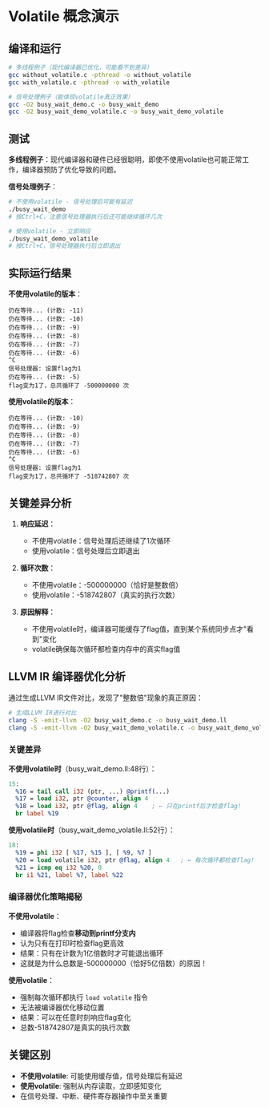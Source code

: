 # Volatile 概念演示

## 编译和运行

```bash
# 多线程例子（现代编译器已优化，可能看不到差异）
gcc without_volatile.c -pthread -o without_volatile
gcc with_volatile.c -pthread -o with_volatile

# 信号处理例子（能体现volatile真正效果）
gcc -O2 busy_wait_demo.c -o busy_wait_demo
gcc -O2 busy_wait_demo_volatile.c -o busy_wait_demo_volatile
```

## 测试

**多线程例子**：现代编译器和硬件已经很聪明，即使不使用volatile也可能正常工作，编译器预防了优化导致的问题。

**信号处理例子**：
```bash
# 不使用volatile - 信号处理后可能有延迟
./busy_wait_demo
# 按Ctrl+C，注意信号处理器执行后还可能继续循环几次

# 使用volatile - 立即响应
./busy_wait_demo_volatile  
# 按Ctrl+C，信号处理器执行后立即退出
```

## 实际运行结果

**不使用volatile的版本**：
```
仍在等待... (计数: -11)
仍在等待... (计数: -10)
仍在等待... (计数: -9)
仍在等待... (计数: -8)
仍在等待... (计数: -7)
仍在等待... (计数: -6)
^C
信号处理器: 设置flag为1
仍在等待... (计数: -5)
flag变为1了，总共循环了 -500000000 次
```

**使用volatile的版本**：
```
仍在等待... (计数: -10)
仍在等待... (计数: -9)
仍在等待... (计数: -8)
仍在等待... (计数: -7)
仍在等待... (计数: -6)
^C
信号处理器: 设置flag为1
flag变为1了，总共循环了 -518742807 次
```

## 关键差异分析

1. **响应延迟**：
   - 不使用volatile：信号处理后还继续了1次循环
   - 使用volatile：信号处理后立即退出

2. **循环次数**：
   - 不使用volatile：-500000000（恰好是整数倍）
   - 使用volatile：-518742807（真实的执行次数）

3. **原因解释**：
   - 不使用volatile时，编译器可能缓存了flag值，直到某个系统同步点才"看到"变化
   - volatile确保每次循环都检查内存中的真实flag值

## LLVM IR 编译器优化分析

通过生成LLVM IR文件对比，发现了"整数倍"现象的真正原因：

```bash
# 生成LLVM IR进行对比
clang -S -emit-llvm -O2 busy_wait_demo.c -o busy_wait_demo.ll
clang -S -emit-llvm -O2 busy_wait_demo_volatile.c -o busy_wait_demo_volatile.ll
```

### 关键差异

**不使用volatile时**（busy_wait_demo.ll:48行）：
```llvm
15:                                               
  %16 = tail call i32 (ptr, ...) @printf(...)
  %17 = load i32, ptr @counter, align 4
  %18 = load i32, ptr @flag, align 4    ; ← 只在printf后才检查flag!
  br label %19
```

**使用volatile时**（busy_wait_demo_volatile.ll:52行）：
```llvm
18:                                               
  %19 = phi i32 [ %17, %15 ], [ %9, %7 ]
  %20 = load volatile i32, ptr @flag, align 4   ; ← 每次循环都检查flag!
  %21 = icmp eq i32 %20, 0
  br i1 %21, label %7, label %22
```

### 编译器优化策略揭秘

**不使用volatile**：
- 编译器将flag检查**移动到printf分支内**
- 认为只有在打印时检查flag更高效
- 结果：只有在计数为1亿倍数时才可能退出循环
- 这就是为什么总数是-500000000（恰好5亿倍数）的原因！

**使用volatile**：
- 强制每次循环都执行 `load volatile` 指令
- 无法被编译器优化移动位置
- 结果：可以在任意时刻响应flag变化
- 总数-518742807是真实的执行次数

## 关键区别

- **不使用volatile**: 可能使用缓存值，信号处理后有延迟
- **使用volatile**: 强制从内存读取，立即感知变化
- 在信号处理、中断、硬件寄存器操作中至关重要